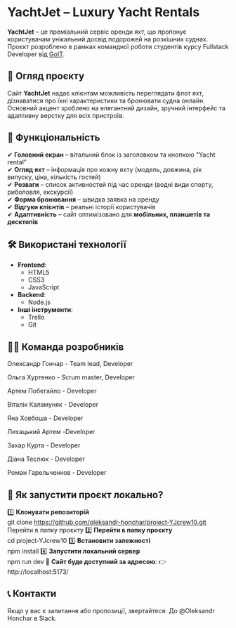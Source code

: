 # YachtJet – Luxury Yacht Rentals

**YachtJet** – це преміальний сервіс оренди яхт, що пропонує користувачам унікальний досвід подорожей на розкішних суднах. Проєкт розроблено в рамках командної роботи студентів курсу Fullstack Developer від [GoIT](https://goit.global/ua/courses/fullstack/).

## 🌊 Огляд проєкту

Сайт **YachtJet** надає клієнтам можливість переглядати флот яхт, дізнаватися про їхні характеристики та бронювати судна онлайн. Основний акцент зроблено на елегантний дизайн, зручний інтерфейс та адаптивну верстку для всіх пристроїв.

## 🚀 Функціональність

✔ **Головний екран** – вітальний блок із заголовком та кнопкою "Yacht rental"  
✔ **Огляд яхт** – інформація про кожну яхту (модель, довжина, рік випуску, ціна, кількість гостей)  
✔ **Розваги** – список активностей під час оренди (водні види спорту, риболовля, екскурсії)  
✔ **Форма бронювання** – швидка заявка на оренду  
✔ **Відгуки клієнтів** – реальні історії користувачів  
✔ **Адаптивність** – сайт оптимізовано для **мобільних, планшетів та десктопів**  

## 🛠 Використані технології

- **Frontend**:
  - HTML5
  - CSS3
  - JavaScript 
- **Backend**:
  - Node.js
- **Інші інструменти**:
  - Trello
  - Git

    
## 👨‍💻 Команда розробників

Олександр Гончар - Team lead,  Developer

Ольга Хуртенко - Scrum master, Developer

Артем Побегайло - Developer

Віталік Каламуняк - Developer

Яна Ховбоша - Developer

Лихацький Артем -Developer

Захар Курта - Developer

Дiана Теслюк - Developer

Роман Гарельченков - Developer

## 🔧 Як запустити проєкт локально?

1️⃣ **Клонувати репозиторій**  
   git clone https://github.com/oleksandr-honchar/project-YJcrew10.git
Перейти в папку проєкту
2️⃣ **Перейти в папку проєкту**  
cd project-YJcrew10
3️⃣ **Встановити залежності**  
npm install
4️⃣ **Запустити локальний сервер**  
npm run dev
📍 **Сайт буде доступний за адресою**:
👉 http://localhost:5173/


## 📞 Контакти
Якщо у вас є запитання або пропозиції, звертайтеся:
До @Oleksandr Honchar в Slack.



